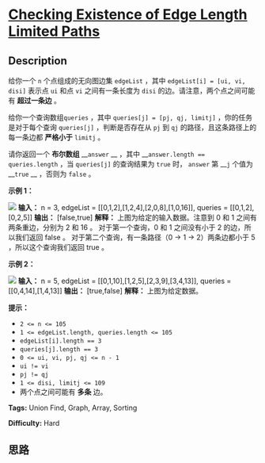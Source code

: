 # [Checking Existence of Edge Length Limited Paths][title]

## Description

给你一个 `n` 个点组成的无向图边集 `edgeList` ，其中 `edgeList[i] = [ui, vi, disi]` 表示点 `ui` 和点
`vi` 之间有一条长度为 `disi` 的边。请注意，两个点之间可能有 **超过一条边** 。

给你一个查询数组`queries` ，其中 `queries[j] = [pj, qj, limitj]` ，你的任务是对于每个查询
`queries[j]` ，判断是否存在从 `pj` 到 `qj` 的路径，且这条路径上的每一条边都 **严格小于** `limitj` 。

请你返回一个 **布尔数组** __`answer` __ ，其中 __`answer.length == queries.length` ，当
`queries[j]` 的查询结果为 `true` 时， `answer` 第 __`j` 个值为 __`true` __ ，否则为 `false` 。

**示例 1：**

![](https://assets.leetcode-cn.com/aliyun-lc-upload/uploads/2020/12/19/h.png)
            **输入：** n = 3, edgeList = [[0,1,2],[1,2,4],[2,0,8],[1,0,16]], queries = [[0,1,2],[0,2,5]]    **输出：** [false,true]    **解释：** 上图为给定的输入数据。注意到 0 和 1 之间有两条重边，分别为 2 和 16 。    对于第一个查询，0 和 1 之间没有小于 2 的边，所以我们返回 false 。    对于第二个查询，有一条路径（0 -> 1 -> 2）两条边都小于 5 ，所以这个查询我们返回 true 。    

**示例 2：**

![](https://assets.leetcode-cn.com/aliyun-lc-upload/uploads/2020/12/19/q.png)
            **输入：** n = 5, edgeList = [[0,1,10],[1,2,5],[2,3,9],[3,4,13]], queries = [[0,4,14],[1,4,13]]    **输出：** [true,false]    **解释：** 上图为给定数据。    

**提示：**

  * `2 <= n <= 105`
  * `1 <= edgeList.length, queries.length <= 105`
  * `edgeList[i].length == 3`
  * `queries[j].length == 3`
  * `0 <= ui, vi, pj, qj <= n - 1`
  * `ui != vi`
  * `pj != qj`
  * `1 <= disi, limitj <= 109`
  * 两个点之间可能有 **多条** 边。


**Tags:** Union Find, Graph, Array, Sorting

**Difficulty:** Hard

## 思路

[title]: https://leetcode-cn.com/problems/checking-existence-of-edge-length-limited-paths
